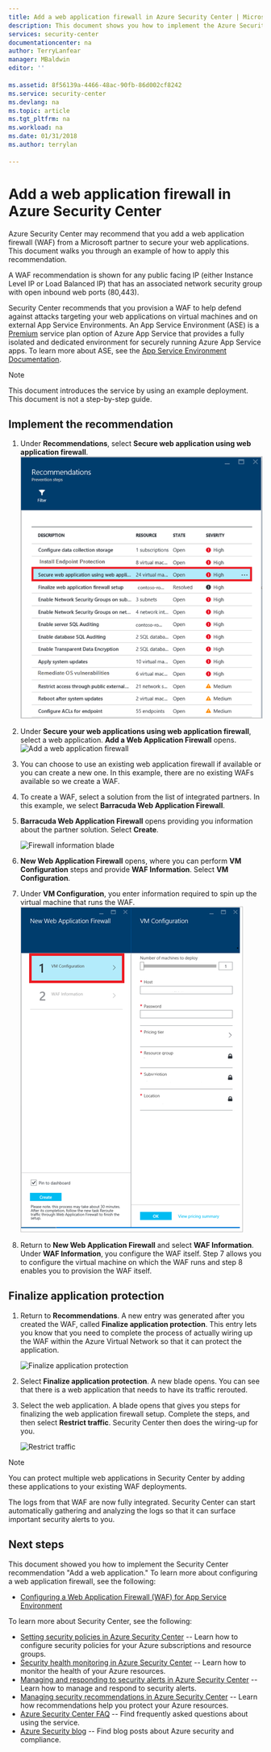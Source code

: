 ```yaml
---
title: Add a web application firewall in Azure Security Center | Microsoft Docs
description: This document shows you how to implement the Azure Security Center recommendations **Add a web application firewall** and **Finalize application protection**.
services: security-center
documentationcenter: na
author: TerryLanfear
manager: MBaldwin
editor: ''

ms.assetid: 8f56139a-4466-48ac-90fb-86d002cf8242
ms.service: security-center
ms.devlang: na
ms.topic: article
ms.tgt_pltfrm: na
ms.workload: na
ms.date: 01/31/2018
ms.author: terrylan

---
```

# Add a web application firewall in Azure Security Center
Azure Security Center may recommend that you add a web application firewall (WAF) from a Microsoft partner to secure your web applications. This document walks you through an example of how to apply this recommendation.

A WAF recommendation is shown for any public facing IP (either Instance Level IP or Load Balanced IP) that has an associated network security group with open inbound web ports (80,443).

Security Center recommends that you provision a WAF to help defend against attacks targeting your web applications on virtual machines and on external App Service Environments. An App Service Environment (ASE) is a [Premium](https://azure.microsoft.com/pricing/details/app-service/) service plan option of Azure App Service that provides a fully isolated and dedicated environment for securely running Azure App Service apps. To learn more about ASE, see the [App Service Environment Documentation](../app-service/environment/intro.md).

> [!NOTE]
> This document introduces the service by using an example deployment.  This document is not a step-by-step guide.
>
>

## Implement the recommendation
1. Under **Recommendations**, select **Secure web application using web application firewall**.
   ![Secure web Application][1]
2. Under **Secure your web applications using web application firewall**, select a web application. **Add a Web Application Firewall** opens.
   ![Add a web application firewall][2]
3. You can choose to use an existing web application firewall if available or you can create a new one. In this example, there are no existing WAFs available so we create a WAF.
4. To create a WAF, select a solution from the list of integrated partners. In this example, we select **Barracuda Web Application Firewall**.
5. **Barracuda Web Application Firewall** opens providing you information about the partner solution. Select **Create**.

   ![Firewall information blade][3]

6. **New Web Application Firewall** opens, where you can perform **VM Configuration** steps and provide **WAF Information**. Select **VM Configuration**.
7. Under **VM Configuration**, you enter information required to spin up the virtual machine that runs the WAF.
   ![VM configuration][4]
8. Return to **New Web Application Firewall** and select **WAF Information**. Under **WAF Information**, you configure the WAF itself. Step 7 allows you to configure the virtual machine on which the WAF runs and step 8 enables you to provision the WAF itself.

## Finalize application protection
1. Return to **Recommendations**. A new entry was generated after you created the WAF, called **Finalize application protection**. This entry lets you know that you need to complete the process of actually wiring up the WAF within the Azure Virtual Network so that it can protect the application.

   ![Finalize application protection][5]

2. Select **Finalize application protection**. A new blade opens. You can see that there is a web application that needs to have its traffic rerouted.
3. Select the web application. A blade opens that gives you steps for finalizing the web application firewall setup. Complete the steps, and then select **Restrict traffic**. Security Center then does the wiring-up for you.

   ![Restrict traffic][6]

> [!NOTE]
> You can protect multiple web applications in Security Center by adding these applications to your existing WAF deployments.
>
>

The logs from that WAF are now fully integrated. Security Center can start automatically gathering and analyzing the logs so that it can surface important security alerts to you.

## Next steps
This document showed you how to implement the Security Center recommendation "Add a web application." To learn more about configuring a web application firewall, see the following:

* [Configuring a Web Application Firewall (WAF) for App Service Environment](../app-service/environment/app-service-app-service-environment-web-application-firewall.md)

To learn more about Security Center, see the following:

* [Setting security policies in Azure Security Center](security-center-policies.md) -- Learn how to configure security policies for your Azure subscriptions and resource groups.
* [Security health monitoring in Azure Security Center](security-center-monitoring.md) -- Learn how to monitor the health of your Azure resources.
* [Managing and responding to security alerts in Azure Security Center](security-center-managing-and-responding-alerts.md) -- Learn how to manage and respond to security alerts.
* [Managing security recommendations in Azure Security Center](security-center-recommendations.md) -- Learn how recommendations help you protect your Azure resources.
* [Azure Security Center FAQ](security-center-faq.md) -- Find frequently asked questions about using the service.
* [Azure Security blog](http://blogs.msdn.com/b/azuresecurity/) -- Find blog posts about Azure security and compliance.

<!--Image references-->
[1]: ./media/security-center-add-web-application-firewall/secure-web-application.png
[2]:./media/security-center-add-web-application-firewall/add-a-waf.png
[3]: ./media/security-center-add-web-application-firewall/info-blade.png
[4]: ./media/security-center-add-web-application-firewall/select-vm-config.png
[5]: ./media/security-center-add-web-application-firewall/finalize-waf.png
[6]: ./media/security-center-add-web-application-firewall/restrict-traffic.png
